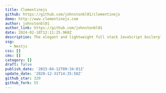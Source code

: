 ```yaml
---
title: Clementinejs
github: https://github.com/johnstonbl01/clementinejs
demo: http://www.clementinejs.com
author: johnstonbl01
author_link: https://github.com/johnstonbl01
date: 2024-02-18T12:11:25.968Z
description: The elegant and lightweight full stack JavaScript boilerplate.
ssg:
  - Nextjs
css: []
cms: []
category: []
draft: false
publish_date: '2015-04-12T09:34:01Z'
update_date: '2020-12-31T14:35:58Z'
github_star: 320
github_fork: 55
---
```

